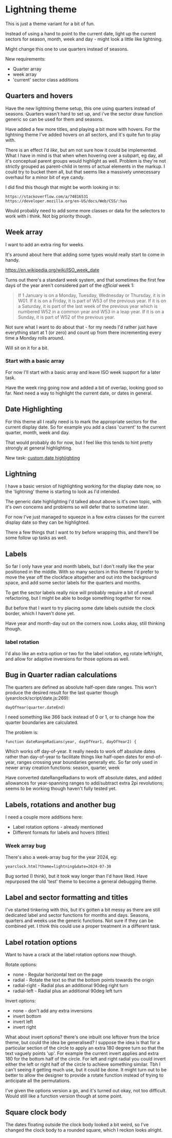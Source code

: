 Lightning theme
===============

This is just a theme variant for a bit of fun.

Instead of using a hand to point to the current date, light up the current sectors for season, month, week and day - might look a little like lightning.

Might change this one to use quarters instead of seasons.

New requirements:
* Quarter array
* week array
* 'current' sector class additions


Quarters and hovers
-------------------

Have the new lightning theme setup, this one using quarters instead of seasons.
Quarters wasn't hard to set up, and i've the sector draw function generic so can be used for them and seasons.

Have added a few more titles, and playing a bit more with hovers.
For the lightning theme I've added hovers on all sectors, and it's quite fun to play with.

There is an effect I'd *like*, but am not sure how it could be implemented.
What I have in mind is that when when hovering over a subpart, eg day, all it's conceptual parent groups would highlight as well.
Problem is they're not strictly grouped as parent-child in terms of actual elements in the markup.
I could try to bucket them all, but that seems like a massively unnecessary overhaul for a minor bit of eye candy.

I did find this though that might be worth looking in to:

	https://stackoverflow.com/a/74816531
	https://developer.mozilla.org/en-US/docs/Web/CSS/:has

Would probably need to add some more classes or data for the selectors to work with i think.
Not big priority though.


Week array
----------

I want to add an extra ring for weeks.

It's around about here that adding some types would really start to come in handy.

https://en.wikipedia.org/wiki/ISO_week_date

Turns out there's a standard week system, and that sometimes the first few days of the year aren't considered part of the *official* week 1:

> If 1 January is on a Monday, Tuesday, Wednesday or Thursday, it is in W01. If it is on a Friday, it is part of W53 of the previous year. If it is on a Saturday, it is part of the last week of the previous year which is numbered W52 in a common year and W53 in a leap year. If it is on a Sunday, it is part of W52 of the previous year.


Not sure what I want to do about that - for my needs I'd rather just have everything start at 1 (or zero) and count up from there incrementing every time a Monday rolls around.

Will sit on it for a bit.

### Start with a basic array

For now I'll start with a basic array and leave ISO week support for a later task.


Have the week ring going now and added a bit of overlap, looking good so far.
Next need a way to highlight the current date, or dates in general.



Date Highlighting
-----------------

For this theme all I really need is to mark the appropriate sectors for the current display date.
So for example you add a class 'current' to the current quarter, month, week and day.

That would probably do for now, but I feel like this tends to hint pretty strongly at general highlighting.

New task: [custom date highlighting](<custom date highlighting.md >)

Lightning
---------
I have a basic version of highlighting working for the display date now, so the 'lightning' theme is starting to look as I'd intended.

The generic date highlighting I'd talked about above is it's own topic, with it's own concerns and problems so will defer that to sometime later.

For now I've just managed to squeeze in a few extra classes for the current display date so they can be highlighted.

There a few things that I want to try before wrapping this, and there'll be some follow up tasks as well.


Labels
------

So far I only have year and month labels, but I don't really like the year positioned in the middle.
With so many sectors in this theme I'd prefer to move the year off the clockface altogether and out into the background space, and add some sector labels for the quarters and months.

To get the sector labels really nice will probably require a bit of overall refactoring, but I might be able to bodge something together for now.

But before that I want to try placing some date labels outside the clock border, which I haven't done yet.

Have year and month-day out on the corners now.
Looks akay, still thinking though.


### label rotation
I'd also like an extra option or two for the label rotation, eg rotate left/right, and allow for adaptive inversions for those options as well.



Bug in Quarter radian calculations
----------------------------------

The quarters are defined as absolute half-open date ranges.
This won't produce the desired result for the last quarter though (yearclock/script/date.js:269):

	dayOfYear(quarter.dateEnd)

I need something like 366 back instead of 0 or 1, or to change how the quarter boundaries are calculated.

The problem is:

	function dateRangeRadians(year, dayOfYear1, dayOfYear2) {

Which works off day-of-year.
It really needs to work off absolute dates rather than day-of-year to facilitate things like half-open dates for end-of-year, ranges crossing year boundaries generally etc.
So far only used in newer array creation functions: season, quarter, week

Have converted dateRangeRadians to work off absolute dates, and added allowances for year-spanning ranges to add/subtract extra 2pi revolutions; seems to be working though haven't fully tested yet.


Labels, rotations and another bug
---------------------------------

I need a couple more additions here:
* Label rotation options - already mentioned
* Different formats for labels and hovers (titles)

### Week array bug
There's also a week-array bug for the year 2024, eg:

	yearclock.html?theme=lightning&date=2024-07-30

Bug sorted (I think), but it took way longer than I'd have liked.
Have repurposed the old 'test' theme to become a general debugging theme.


Label and sector formatting and titles
--------------------------------------

I've started tinkering with this, but it's gotten a bit messy as there are still dedicated label and sector functions for months and days.
Seasons, quarters and weeks use the generic functions.
Not sure if they can be combined yet.
I think this could use a proper treatment in a different task.


Label rotation options
----------------------

Want to have a crack at the label rotation options now though.

Rotate options:
* none - Regular horizontal text on the page
* radial - Rotate the text so that the bottom points towards the origin
* radial-right - Radial plus an additional 90deg right turn
* radial-left - Radial plus an additional 90deg left turn

Invert options:
* none - don't add any extra inversions
* invert bottom
* invert left
* invert right

What about invert options? there's one inbuilt one leftover from the brice theme, but could the idea be generalised?
I suppose the idea is that for a particular section of the circle to apply an extra 180 degree turn so that the text vaguely points 'up'.
For example the current invert applies and extra 180 for the bottom half of the circle.
For left and right radial you could invert either the left or right half of the circle to achieve something similar.
Tbh I can't seeing it getting much use, but it could be done.
It might turn out to be better to allow the designer to provide a rotate function instead of trying to anticipate all the permutations.

I've given the options version a go, and it's turned out okay, not too difficult.
Would still like a function version though at some point.


Square clock body
-----------------

The dates floating outside the clock body looked a bit weird, so I've changed the clock body to a rounded square, which I reckon looks alright.



